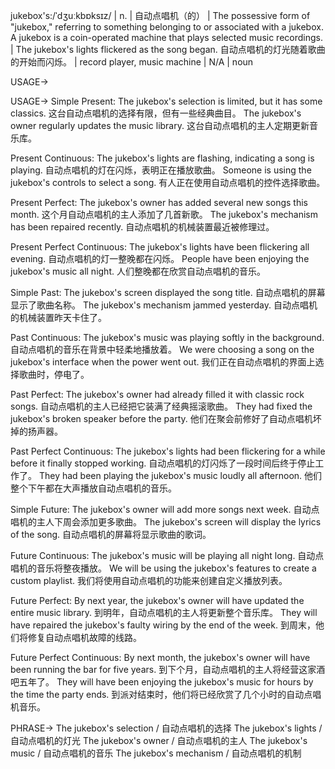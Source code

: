 jukebox's:/ˈdʒuːkbɒksɪz/ | n. | 自动点唱机（的） |  The possessive form of "jukebox," referring to something belonging to or associated with a jukebox.  A jukebox is a coin-operated machine that plays selected music recordings. |  The jukebox's lights flickered as the song began. 自动点唱机的灯光随着歌曲的开始而闪烁。 |  record player, music machine | N/A | noun

USAGE->

USAGE->
Simple Present:
The jukebox's selection is limited, but it has some classics.  这台自动点唱机的选择有限，但有一些经典曲目。
The jukebox's owner regularly updates the music library.  这台自动点唱机的主人定期更新音乐库。

Present Continuous:
The jukebox's lights are flashing, indicating a song is playing. 自动点唱机的灯在闪烁，表明正在播放歌曲。
Someone is using the jukebox's controls to select a song. 有人正在使用自动点唱机的控件选择歌曲。

Present Perfect:
The jukebox's owner has added several new songs this month.  这个月自动点唱机的主人添加了几首新歌。
The jukebox's mechanism has been repaired recently.  自动点唱机的机械装置最近被修理过。

Present Perfect Continuous:
The jukebox's lights have been flickering all evening. 自动点唱机的灯一整晚都在闪烁。
People have been enjoying the jukebox's music all night.  人们整晚都在欣赏自动点唱机的音乐。

Simple Past:
The jukebox's screen displayed the song title. 自动点唱机的屏幕显示了歌曲名称。
The jukebox's mechanism jammed yesterday.  自动点唱机的机械装置昨天卡住了。


Past Continuous:
The jukebox's music was playing softly in the background. 自动点唱机的音乐在背景中轻柔地播放着。
We were choosing a song on the jukebox's interface when the power went out.  我们正在自动点唱机的界面上选择歌曲时，停电了。


Past Perfect:
The jukebox's owner had already filled it with classic rock songs. 自动点唱机的主人已经把它装满了经典摇滚歌曲。
They had fixed the jukebox's broken speaker before the party.  他们在聚会前修好了自动点唱机坏掉的扬声器。


Past Perfect Continuous:
The jukebox's lights had been flickering for a while before it finally stopped working.  自动点唱机的灯闪烁了一段时间后终于停止工作了。
They had been playing the jukebox's music loudly all afternoon. 他们整个下午都在大声播放自动点唱机的音乐。


Simple Future:
The jukebox's owner will add more songs next week.  自动点唱机的主人下周会添加更多歌曲。
The jukebox's screen will display the lyrics of the song. 自动点唱机的屏幕将显示歌曲的歌词。


Future Continuous:
The jukebox's music will be playing all night long. 自动点唱机的音乐将整夜播放。
We will be using the jukebox's features to create a custom playlist. 我们将使用自动点唱机的功能来创建自定义播放列表。

Future Perfect:
By next year, the jukebox's owner will have updated the entire music library. 到明年，自动点唱机的主人将更新整个音乐库。
They will have repaired the jukebox's faulty wiring by the end of the week.  到周末，他们将修复自动点唱机故障的线路。

Future Perfect Continuous:
By next month, the jukebox's owner will have been running the bar for five years. 到下个月，自动点唱机的主人将经营这家酒吧五年了。
They will have been enjoying the jukebox's music for hours by the time the party ends.  到派对结束时，他们将已经欣赏了几个小时的自动点唱机音乐。


PHRASE->
The jukebox's selection / 自动点唱机的选择
The jukebox's lights / 自动点唱机的灯光
The jukebox's owner / 自动点唱机的主人
The jukebox's music / 自动点唱机的音乐
The jukebox's mechanism / 自动点唱机的机制
